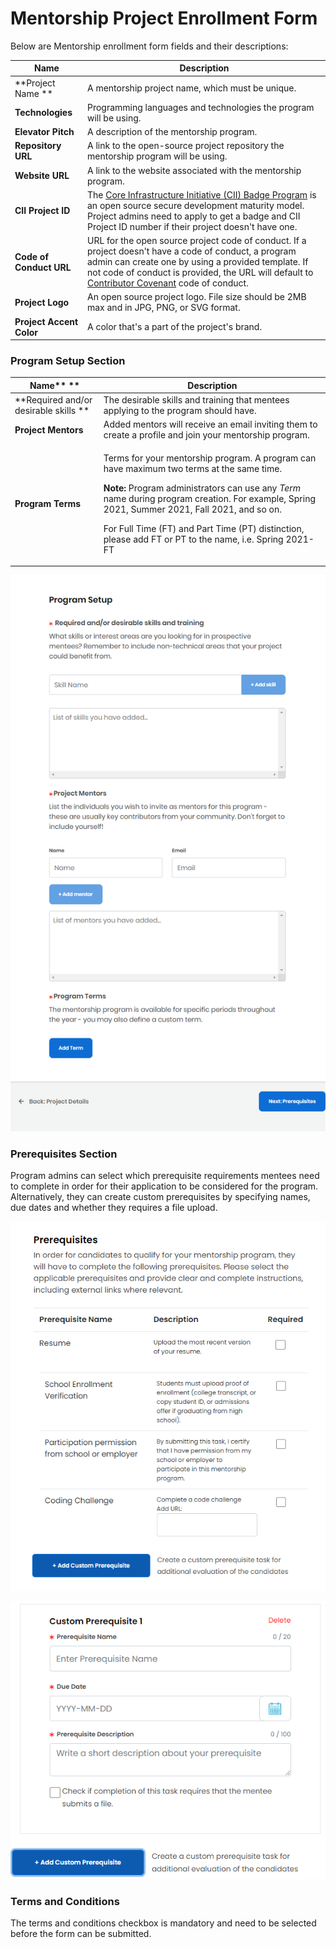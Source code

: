 # Mentorship Project Enrollment Form

Below are Mentorship enrollment form fields and their descriptions:&#x20;

| Name                     | Description                                                                                                                                                                                                                                                                                                                       |
| ------------------------ | --------------------------------------------------------------------------------------------------------------------------------------------------------------------------------------------------------------------------------------------------------------------------------------------------------------------------------- |
| **Project  Name **       | A mentorship project name, which must be unique.                                                                                                                                                                                                                                                                                  |
| **Technologies**         | Programming languages and technologies the program will be using.                                                                                                                                                                                                                                                                 |
| **Elevator Pitch**       | A description of the mentorship program.                                                                                                                                                                                                                                                                                          |
| **Repository URL**       | A link to the open-source project repository the mentorship program will be using.                                                                                                                                                                                                                                                |
| **Website URL**          | A link to the website associated with the mentorship program.                                                                                                                                                                                                                                                                     |
| **CII Project ID**       | The [Core Infrastructure Initiative (CII) Badge Program](https://www.coreinfrastructure.org/programs/badge-program/) is an open source secure development maturity model. Project admins need to apply to get a badge and CII Project ID number if their project doesn't have one.                                                |
| **Code of Conduct URL**  | URL for the open source project code of conduct. If a project doesn't have a code of conduct, a program admin can create one by using a provided template. If not code of conduct is provided, the URL will default to [Contributor Covenant](https://www.contributor-covenant.org/version/1/4/code-of-conduct) code of conduct.  |
| **Project Logo**         | An open source project logo. File size should be 2MB max and in JPG, PNG, or SVG format.                                                                                                                                                                                                                                          |
| **Project Accent Color** | A color that's a part of the project's brand.                                                                                                                                                                                                                                                                                     |

### Program Setup Section <a href="mentorshipprojectapplication-programsetup" id="mentorshipprojectapplication-programsetup"></a>

| Name**             **                 | Description                                                                                                                                                                                                                                                                                                                                                                                        |
| ------------------------------------- | -------------------------------------------------------------------------------------------------------------------------------------------------------------------------------------------------------------------------------------------------------------------------------------------------------------------------------------------------------------------------------------------------- |
| **Required and/or desirable skills ** | The desirable skills and training that mentees applying to the program should have.                                                                                                                                                                                                                                                                                                                |
| **Project Mentors**                   | Added mentors will receive an email inviting them to create a profile and join your mentorship program.                                                                                                                                                                                                                                                                                            |
| **Program Terms**                     | <p>Terms for your mentorship program. A program can have maximum two terms at the same time. </p><p><strong>Note: </strong>Program administrators can use any <em>Term</em> name during program creation. For example, Spring 2021, Summer 2021, Fall 2021, and so on.</p><p>For Full Time (FT) and Part Time (PT) distinction, please add FT or PT to the name, i.e. Spring 2021- FT</p><p>  </p> |

![](<../../../.gitbook/assets/program setup page.png>)

### Prerequisites Section <a href="mentorshipprojectapplication-prerequisites" id="mentorshipprojectapplication-prerequisites"></a>

Program admins can select which prerequisite requirements mentees need to complete in order for their application to be considered for the program. Alternatively, they can create custom prerequisites by specifying names, due dates and whether they requires a file upload.&#x20;

![](../../../.gitbook/assets/prerequisites.png)

![](<../../../.gitbook/assets/custom prerequisite.png>)

### Terms and Conditions <a href="mentorshipprojectapplication-termsandconditions" id="mentorshipprojectapplication-termsandconditions"></a>

The terms and conditions checkbox is mandatory and need to be selected before the form can be submitted.
